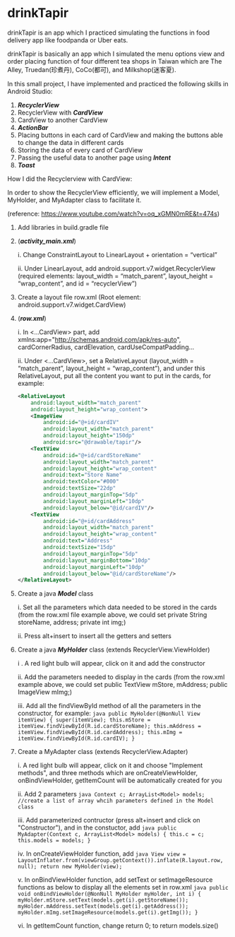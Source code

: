 # drinkTapir
drinkTapir is an app which I practiced simulating the functions in food delivery app like foodpanda or Uber eats. 

drinkTapir is basically an app which I simulated the menu options view and order placing function of four different tea shops in Taiwan which are The Alley, Truedan(珍煮丹), CoCo(都可), and Milkshop(迷客夏). 

In this small project, I have implemented and practiced the following skills in Android Studio:
1.	***RecyclerView***
2.	RecyclerView with ***CardView***
3.	CardView to another CardView
4.	***ActionBar***
5.	Placing buttons in each card of CardView and making the buttons able to change the data in different cards
6.	Storing the data of every card of CardView 
7.	Passing the useful data to another page using ***Intent***
8.	***Toast***

How I did the Recyclerview with CardView: 

In order to show the RecyclerView efficiently, we will implement a Model, MyHolder, and MyAdapter class to facilitate it. 

(reference: https://www.youtube.com/watch?v=oq_xGMN0mRE&t=474s)
1.	Add libraries in build.gradle file
2.	(***activity_main.xml***)

    i.	Change ConstraintLayout to LinearLayout + orientation = “vertical”
  
    ii.	Under LinearLayout, add android.support.v7.widget.RecyclerView (required elements: layout_width = “match_parent”, layout_height = “wrap_content”, and id = “recyclerView”)

3.	Create a layout file row.xml (Root element: android.support.v7.widget.CardView)
4.	(***row.xml***)

    i.	In <…CardView> part, add xmlns:app="http://schemas.android.com/apk/res-auto", cardCornerRadius, cardElevation, cardUseCompatPadding...
  
    ii.	Under <…CardView>, set a RelativeLayout (layout_width = “match_parent”, layout_height = “wrap_content”), and under this RelativeLayout, put all the content you want to put in the cards, for example:
    ```xml
    <RelativeLayout
        android:layout_width="match_parent"
        android:layout_height="wrap_content">
        <ImageView
            android:id="@+id/cardIV"
            android:layout_width="match_parent"
            android:layout_height="150dp"
            android:src="@drawable/tapir"/>
        <TextView
            android:id="@+id/cardStoreName"
            android:layout_width="match_parent"
            android:layout_height="wrap_content"
            android:text="Store Name"
            android:textColor="#000"
            android:textSize="22dp"
            android:layout_marginTop="5dp"
            android:layout_marginLeft="10dp"
            android:layout_below="@id/cardIV"/>
        <TextView
            android:id="@+id/cardAddress"
            android:layout_width="match_parent"
            android:layout_height="wrap_content"
            android:text="Address"
            android:textSize="15dp"
            android:layout_marginTop="5dp"
            android:layout_marginBottom="10dp"
            android:layout_marginLeft="10dp"
            android:layout_below="@id/cardStoreName"/>
    </RelativeLayout>
    ```
    
5. Create a java ***Model*** class 

    i. Set all the parameters which data needed to be stored in the cards (from the row.xml file example above, we could set private String storeName, address; private int img;)
    
    ii. Press alt+insert to insert all the getters and setters
        
6. Create a java ***MyHolder*** class (extends RecyclerView.ViewHolder)  

    i . A red light bulb will appear, click on it and add the constructor
        
    ii. Add the parameters needed to display in the cards (from the row.xml example above, we could set public TextView mStore, mAddress; public ImageView mImg;)
        
    iii. Add all the findViewById method of all the parameters in the constructor, for example:
        ```java
        public MyHolder(@NonNull View itemView) {
        super(itemView);
        this.mStore = itemView.findViewById(R.id.cardStoreName);
        this.mAddress = itemView.findViewById(R.id.cardAddress);
        this.mImg = itemView.findViewById(R.id.cardIV);
        }
        ```
     
7. Create a MyAdapter class (extends RecyclerView.Adapter<MyHolder>)
    
    i. A red light bulb will appear, click on it and choose "Implement methods", and three methods which are onCreateViewHolder, onBindViewHolder, getItemCount will be automatically created for you
    
    ii. Add 2 parameters
        ```java
        Context c;
        ArrayList<Model> models; //create a list of array whcih parameters defined in the Model class
        ```
        
    iii. Add parameterized contructor (press alt+insert and click on "Constructor"), and in the constuctor, add
        ```java
        public MyAdapter(Context c, ArrayList<Model> models) {
            this.c = c;
            this.models = models;
        }
        ```
        
    iv. In onCreateViewHolder function, add 
        ```java
        View view = LayoutInflater.from(viewGroup.getContext()).inflate(R.layout.row, null);
        return new MyHolder(view);
        ```
        
    v. In onBindViewHolder function, add setText or setImageResource functions as below to display all the elements set in row.xml 
        ```java
        public void onBindViewHolder(@NonNull MyHolder myHolder, int i) {
            myHolder.mStore.setText(models.get(i).getStoreName());
            myHolder.mAddress.setText(models.get(i).getAddress());
            myHolder.mImg.setImageResource(models.get(i).getImg());
        }
        ```
        
    vi. In getItemCount function, change return 0; to return models.size()
    
